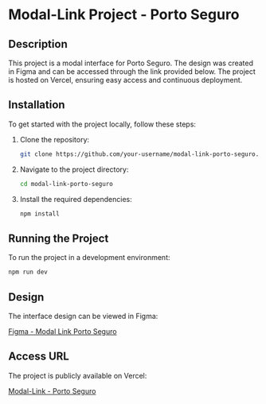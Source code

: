 # Modal-Link Project - Porto Seguro

## Description

This project is a modal interface for Porto Seguro. The design was created in Figma and can be accessed through the link provided below. The project is hosted on Vercel, ensuring easy access and continuous deployment.

## Installation

To get started with the project locally, follow these steps:

1. Clone the repository:
    ```bash
    git clone https://github.com/your-username/modal-link-porto-seguro.git
    ```
    
2. Navigate to the project directory:
    ```bash
    cd modal-link-porto-seguro
    ```

3. Install the required dependencies:
    ```bash
    npm install
    ```

## Running the Project

To run the project in a development environment:

```bash
npm run dev
```

## Design

The interface design can be viewed in Figma:

[Figma - Modal Link Porto Seguro](https://www.figma.com/design/UYbdNLkFBtuNBceUVkH8A8/Modal-Link---Porto-Seguro?node-id=0-1&t=H2RL1KIwzlEUjPnw-0)

## Access URL

The project is publicly available on Vercel:

[Modal-Link - Porto Seguro](https://modal-link.vercel.app/)
